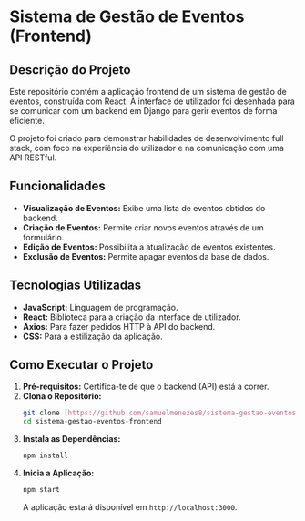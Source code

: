 # Sistema de Gestão de Eventos (Frontend)

## Descrição do Projeto
Este repositório contém a aplicação frontend de um sistema de gestão de eventos, construída com React. A interface de utilizador foi desenhada para se comunicar com um backend em Django para gerir eventos de forma eficiente.

O projeto foi criado para demonstrar habilidades de desenvolvimento full stack, com foco na experiência do utilizador e na comunicação com uma API RESTful.

## Funcionalidades
* **Visualização de Eventos:** Exibe uma lista de eventos obtidos do backend.
* **Criação de Eventos:** Permite criar novos eventos através de um formulário.
* **Edição de Eventos:** Possibilita a atualização de eventos existentes.
* **Exclusão de Eventos:** Permite apagar eventos da base de dados.

## Tecnologias Utilizadas
* **JavaScript:** Linguagem de programação.
* **React:** Biblioteca para a criação da interface de utilizador.
* **Axios:** Para fazer pedidos HTTP à API do backend.
* **CSS:** Para a estilização da aplicação.

## Como Executar o Projeto
1.  **Pré-requisitos:** Certifica-te de que o backend (API) está a correr.
2.  **Clona o Repositório:**
    ```bash
    git clone [https://github.com/samuelmenezes8/sistema-gestao-eventos-frontend.git](https://github.com/samuelmenezes8/sistema-gestao-eventos-frontend.git)
    cd sistema-gestao-eventos-frontend
    ```
3.  **Instala as Dependências:**
    ```bash
    npm install
    ```
4.  **Inicia a Aplicação:**
    ```bash
    npm start
    ```
    A aplicação estará disponível em `http://localhost:3000`.
